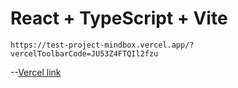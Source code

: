 # React + TypeScript + Vite



```link
https://test-project-mindbox.vercel.app/?vercelToolbarCode=JU53Z4FTQIl2fzu
```
--[Vercel link](https://test-project-mindbox.vercel.app/?vercelToolbarCode=JU53Z4FTQIl2fzu)


